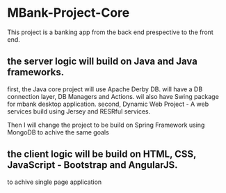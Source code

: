 # MBank-Project-Core
This project is a banking app from the back end prespective to the front end.

the server logic will build on Java and Java frameworks.
--------------------------------------------------------
first, the Java core project will use Apache Derby DB.
will have a DB connection layer, DB Managers and Actions.
wil also have Swing package for mbank desktop application.
second, Dynamic Web Project - A web services build using Jersey and RESRful services.

Then I will change the project to be build on Spring Framework using MongoDB to achive the same goals


the client logic will be build on HTML, CSS, JavaScript - Bootstrap and AngularJS.
----------------------------------------------------------------------------------  
  to achive single page application
